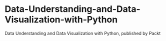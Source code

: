 


# Data-Understanding-and-Data-Visualization-with-Python
Data Understanding and Data Visualization with Python, published by Packt
